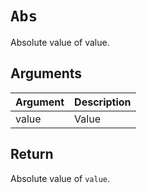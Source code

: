 # `Abs`

Absolute value of value.

## Arguments

| Argument | Description |
| -------- | ----------- |
| value    | Value       |

## Return

Absolute value of `value`.

